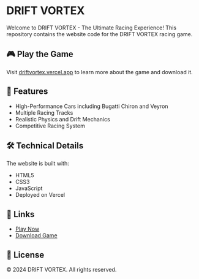 # DRIFT VORTEX

Welcome to DRIFT VORTEX - The Ultimate Racing Experience! This repository contains the website code for the DRIFT VORTEX racing game.

## 🎮 Play the Game

Visit [driftvortex.vercel.app](https://driftvortex.vercel.app) to learn more about the game and download it.

## 🚀 Features

- High-Performance Cars including Bugatti Chiron and Veyron
- Multiple Racing Tracks
- Realistic Physics and Drift Mechanics
- Competitive Racing System

## 🛠️ Technical Details

The website is built with:
- HTML5
- CSS3
- JavaScript
- Deployed on Vercel

## 🔗 Links

- [Play Now](https://driftvortex.vercel.app)
- [Download Game](https://driftvortex.vercel.app/#download)

## 📝 License

© 2024 DRIFT VORTEX. All rights reserved.
